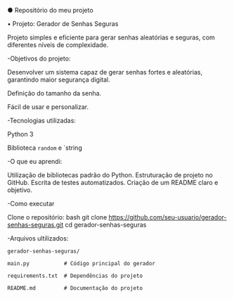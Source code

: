 ● Repositório do meu projeto

• Projeto: Gerador de Senhas Seguras

Projeto simples e eficiente para gerar senhas aleatórias e seguras, com diferentes níveis de complexidade.

-Objetivos do projeto: 

Desenvolver um sistema capaz de gerar senhas fortes e 
aleatórias, garantindo maior segurança digital.

Definição do tamanho da senha.

Fácil de usar e personalizar.

-Tecnologias utilizadas: 

Python 3

Biblioteca `random` e `string

-O que eu aprendi:

Utilização de bibliotecas padrão do Python.
Estruturação de projeto no GitHub.
Escrita de testes automatizados.
Criação de um README claro e objetivo.

-Como executar

Clone o repositório:
bash
git clone
https://github.com/seu-usuario/gerador-senhas-seguras.git
cd gerador-senhas-seguras

-Arquivos ultilizados:

    gerador-senhas-seguras/

    main.py           # Código principal do gerador

    requirements.txt  # Dependências do projeto

    README.md         # Documentação do projeto